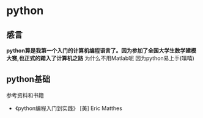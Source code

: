 # python 
## 感言
**python算是我第一个入门的计算机编程语言了。因为参加了全国大学生数学建模大赛,也正式的踏入了计算机之路**
为什么不用Matlab呢
因为python易上手(嘻嘻)
## python基础
参考资料和书籍 
- 《python编程入门到实践》 [美] Eric Matthes
